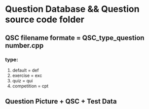 # Question Database && Question source code folder
## QSC filename formate = QSC_type_question number.cpp
### type: 
1. default = def
2. exercise = exc
3. quiz = qui
4. competition = cpt

## Question Picture + QSC + Test Data